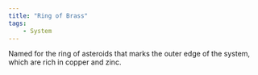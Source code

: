 ```yaml
---
title: "Ring of Brass"
tags: 
    - System
---
```

Named for the ring of asteroids that marks the outer edge of the system, which are rich in copper and zinc.